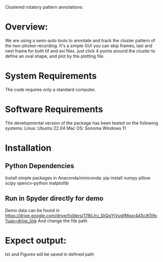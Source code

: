 Clustered rotatory pattern annotations:

# Overview:
We are using a semi-auto tools to annotate and track the cluster pattern of the two-photon recording.
It's a simple GUI you can skip frames, last and next frame for both tif and avi files.
just click 4 points around the cluster to define an oval shape, and plot by the plotting file.

# System Requirements
The code requires only a standard computer.

# Software Requirements
The developmental version of the package has been tested on the following systems:
Linux: Ubuntu 22.04
Mac OS: Sonoma 
Windows 11

# Installation
## Python Dependencies
Install simple packages in Anaconda/miniconda: 
pip install numpy pillow scipy opencv-python matplotlib
## Run in Spyder directly for demo
Demo data can be found in https://drive.google.com/drive/folders/178iLlry_SljQgYjVugfMqxr445cIK59v?usp=drive_link
And change the file path

# Expect output:
txt and Figures will be saved in defined path 
